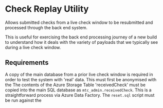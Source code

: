 # Check Replay Utility

Allows submitted checks from a live check window to be resubmitted and processed through the back end system.

This is useful for exercising the back end processing journey of a new build to understand how it deals with the variety of payloads that we typically see during a live check window.

##  Requirements
A copy of the main database from a prior live check window is required in order to test the system with 'real' data.  This must first be anonymised with the 
The contents of the Azure Storage Table 'receivedCheck' must be copied into the main SQL database as `mtc_admin.receivedCheck`.  This is a straightforward process via Azure Data Factory.
The `reset.sql` script must be run against the
